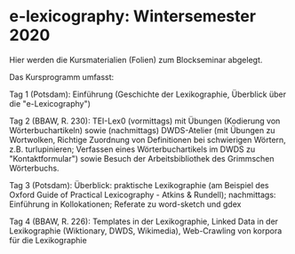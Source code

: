# e-lexicography: Wintersemester 2020

Hier werden die Kursmaterialien (Folien) zum Blockseminar abgelegt.

Das Kursprogramm umfasst: 

Tag 1 (Potsdam): Einführung (Geschichte der Lexikographie, Überblick über die "e-Lexicography")

Tag 2 (BBAW, R. 230): TEI-Lex0 (vormittags) mit Übungen (Kodierung von Wörterbuchartikeln) sowie (nachmittags) DWDS-Atelier (mit Übungen zu Wortwolken, Richtige Zuordnung von Definitionen bei schwierigen Wörtern, z.B. turlupinieren; Verfassen eines Wörterbuchartikels im DWDS zu "Kontaktformular") sowie Besuch der Arbeitsbibliothek des Grimmschen Wörterbuchs.

Tag 3 (Potsdam): Überblick: praktische Lexikographie (am Beispiel des Oxford Guide of Practical Lexicography - Atkins & Rundell); nachmittags: Einführung in Kollokationen; Referate zu word-sketch und gdex

Tag 4 (BBAW, R. 226): Templates in der Lexikographie, Linked Data in der Lexikographie (Wiktionary, DWDS, Wikimedia), Web-Crawling von korpora für die Lexikographie
